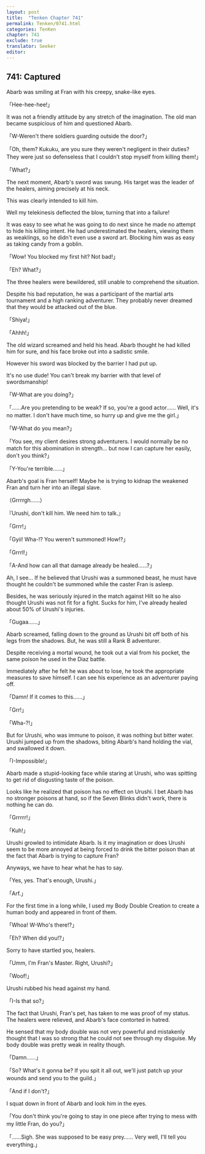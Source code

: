 ```yaml
---
layout: post
title:  "Tenken Chapter 741"
permalink: Tenken/0741.html
categories: TenKen
chapter: 741
exclude: true
translator: Seeker
editor: 
---
```

<h2 id="ch741">741: Captured</h2>

<p>Abarb was smiling at Fran with his creepy, snake-like eyes.</p>

<p>「Hee-hee-hee!」</p>

<p>It was not a friendly attitude by any stretch of the imagination. The old man became suspicious of him and questioned Abarb.</p>

<p>「W-Weren't there soldiers guarding outside the door?」</p>
<p>「Oh, them? Kukuku, are you sure they weren't negligent in their duties? They were just so defenseless that I couldn't stop myself from killing them!」</p>
<p>「What?」</p>

<p>The next moment, Abarb's sword was swung. His target was the leader of the healers, aiming precisely at his neck.</p>

<p>This was clearly intended to kill him.</p>

<p>Well my telekinesis deflected the blow, turning that into a failure!</p>

<p>It was easy to see what he was going to do next since he made no attempt to hide his killing intent. He had underestimated the healers, viewing them as weaklings, so he didn't even use a sword art. Blocking him was as easy as taking candy from a goblin.</p>

<p>「Wow! You blocked my first hit? Not bad!」</p>
<p>「Eh? What?」</p>

<p>The three healers were bewildered, still unable to comprehend the situation.</p>

<p>Despite his bad reputation, he was a participant of the martial arts tournament and a high ranking adventurer. They probably never dreamed that they would be attacked out of the blue.</p>

<p>「Shiya!」</p>
<p>「Ahhh!」</p>

<p>The old wizard screamed and held his head. Abarb thought he had killed him for sure, and his face broke out into a sadistic smile.</p>

<p>However his sword was blocked by the barrier I had put up.</p>

<p>It's no use dude! You can't break my barrier with that level of swordsmanship!</p>

<p>「W-What are you doing?」</p>
<p>「……Are you pretending to be weak? If so, you're a good actor…… Well, it's no matter. I don't have much time, so hurry up and give me the girl.」</p>
<p>「W-What do you mean?」</p>
<p>「You see, my client desires strong adventurers. I would normally be no match for this abomination in strength… but now I can capture her easily, don't you think?」</p>
<p>「Y-You're terrible……」</p>

<p>Abarb's goal is Fran herself! Maybe he is trying to kidnap the weakened Fran and turn her into an illegal slave.</p>

<p>（Grrrrgh……）</p>
<p>『Urushi, don't kill him. We need him to talk.』</p>
<p>「Grrr!」</p>
<p>「Gyii! Wha-!? You weren't summoned! How!?」</p>
<p>「Grrrl!」</p>
<p>「A-And how can all that damage already be healed……?」</p>

<p>Ah, I see… If he believed that Urushi was a summoned beast, he must have thought he couldn't be summoned while the caster Fran is asleep.</p>

<p>Besides, he was seriously injured in the match against Hilt so he also thought Urushi was not fit for a fight. Sucks for him, I've already healed about 50% of Urushi's injuries.</p>

<p>「Gugaa……」</p>

<p>Abarb screamed, falling down to the ground as Urushi bit off both of his legs from the shadows. But, he was still a Rank B adventurer.</p>

<p>Despite receiving a mortal wound, he took out a vial from his pocket, the same poison he used in the Diaz battle.</p>

<p>Immediately after he felt he was about to lose, he took the appropriate measures to save himself. I can see his experience as an adventurer paying off.</p>

<p>「Damn! If it comes to this……」</p>
<p>「Grr!」</p>
<p>「Wha-?!」</p>

<p>But for Urushi, who was immune to poison, it was nothing but bitter water. Urushi jumped up from the shadows, biting Abarb's hand holding the vial, and swallowed it down.</p>

<p>「I-Impossible!」</p>

<p>Abarb made a stupid-looking face while staring at Urushi, who was spitting to get rid of disgusting taste of the poison.</p>

<p>Looks like he realized that poison has no effect on Urushi. I bet Abarb has no stronger poisons at hand, so if the Seven Blinks didn't work, there is nothing he can do.</p>

<p>「Grrrrr!」</p>
<p>「Kuh!」</p>

<p>Urushi growled to intimidate Abarb. Is it my imagination or does Urushi seem to be more annoyed at being forced to drink the bitter poison than at the fact that Abarb is trying to capture Fran?</p>

<p>Anyways, we have to hear what he has to say.</p>

<p>「Yes, yes. That's enough, Urushi.」</p>
<p>「Arf.」</p>

<p>For the first time in a long while, I used my Body Double Creation to create a human body and appeared in front of them.</p>

<p>「Whoa! W-Who's there!?」</p>
<p>「Eh? When did you!?」</p>

<p>Sorry to have startled you, healers.</p>

<p>「Umm, I'm Fran's Master. Right, Urushi?」</p>
<p>「Woof!」</p>

<p>Urushi rubbed his head against my hand.</p>

<p>「I-Is that so?」</p>

<p>The fact that Urushi, Fran's pet, has taken to me was proof of my status. The healers were relieved, and Abarb's face contorted in hatred.</p>

<p>He sensed that my body double was not very powerful and mistakenly thought that I was so strong that he could not see through my disguise. My body double was pretty weak in reality though.</p>

<p>「Damn……」</p>
<p>「So? What's it gonna be? If you spit it all out, we'll just patch up your wounds and send you to the guild.」</p>
<p>「And if I don't?」</p>

<p>I squat down in front of Abarb and look him in the eyes.</p>

<p>「You don't think you're going to stay in one piece after trying to mess with my little Fran, do you?」</p>
<p>「……Sigh. She was supposed to be easy prey…… Very well, I'll tell you everything.」</p>



